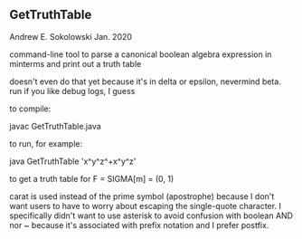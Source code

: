 ## GetTruthTable
Andrew E. Sokolowski      Jan. 2020

command-line tool to parse a canonical boolean algebra expression in minterms and print out a truth table

doesn't even do that yet because it's in delta or epsilon, nevermind beta. run if you like debug logs, I guess

to compile:

javac GetTruthTable.java

to run, for example:

java GetTruthTable 'x^y^z^+x^y^z'

to get a truth table for F = SIGMA[m] = (0, 1)

carat is used instead of the prime symbol (apostrophe) because I don't want users to have to worry about escaping the single-quote character. I specifically didn't want to use asterisk to avoid confusion with boolean AND nor ~ because it's associated with prefix notation and I prefer postfix.

